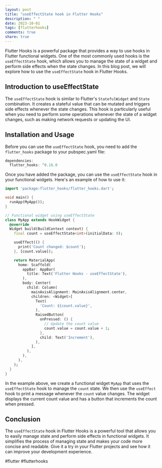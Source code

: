 ```yaml
---
layout: post
title: "useEffectState hook in Flutter Hooks"
description: " "
date: 2023-10-01
tags: [flutterhooks]
comments: true
share: true
---
```


Flutter Hooks is a powerful package that provides a way to use hooks in Flutter functional widgets. One of the most commonly used hooks is the `useEffectState` hook, which allows you to manage the state of a widget and perform side effects when the state changes. In this blog post, we will explore how to use the `useEffectState` hook in Flutter Hooks.

## Introduction to useEffectState

The `useEffectState` hook is similar to Flutter's `StatefulWidget` and `State` combination. It creates a stateful value that can be mutated and triggers side effects whenever the state changes. This hook is particularly useful when you need to perform some operations whenever the state of a widget changes, such as making network requests or updating the UI.

## Installation and Usage

Before you can use the `useEffectState` hook, you need to add the `flutter_hooks` package to your pubspec.yaml file:

```dart
dependencies:
  flutter_hooks: ^0.16.0
```

Once you have added the package, you can use the `useEffectState` hook in your functional widgets. Here's an example of how to use it:

```dart
import 'package:flutter_hooks/flutter_hooks.dart';

void main() {
  runApp(MyApp());
}

// Functional widget using useEffectState
class MyApp extends HookWidget {
  @override
  Widget build(BuildContext context) {
    final count = useEffectState<int>(initialData: 0);

    useEffect(() {
      print('Count changed: $count');
    }, [count.value]);

    return MaterialApp(
      home: Scaffold(
        appBar: AppBar(
          title: Text('Flutter Hooks - useEffectState'),
        ),
        body: Center(
          child: Column(
            mainAxisAlignment: MainAxisAlignment.center,
            children: <Widget>[
              Text(
                'Count: ${count.value}',
              ),
              RaisedButton(
                onPressed: () {
                  // Update the count value
                  count.value = count.value + 1;
                },
                child: Text('Increment'),
              ),
            ],
          ),
        ),
      ),
    );
  }
}
```

In the example above, we create a functional widget `MyApp` that uses the `useEffectState` hook to manage the `count` state. We then use the `useEffect` hook to print a message whenever the `count` value changes. The widget displays the current count value and has a button that increments the count when pressed.

## Conclusion

The `useEffectState` hook in Flutter Hooks is a powerful tool that allows you to easily manage state and perform side effects in functional widgets. It simplifies the process of managing state and makes your code more concise and readable. Give it a try in your Flutter projects and see how it can improve your development experience.

#flutter #flutterhooks